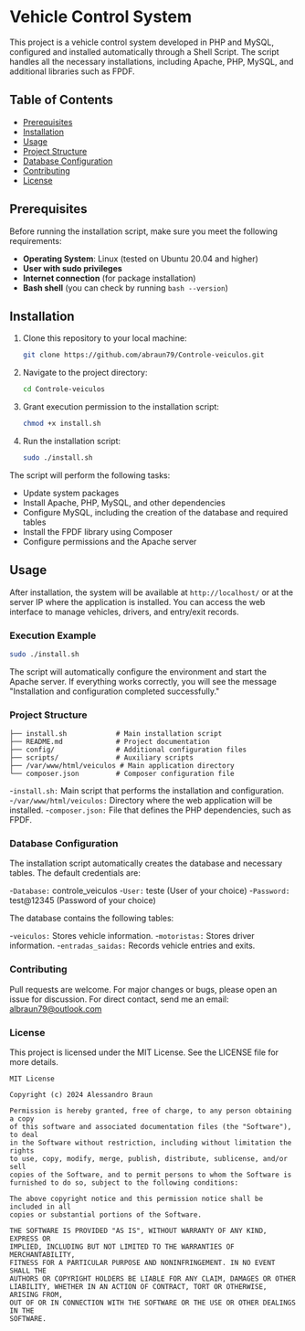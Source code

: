 # Vehicle Control System

This project is a vehicle control system developed in PHP and MySQL, configured and installed automatically through a Shell Script. The script handles all the necessary installations, including Apache, PHP, MySQL, and additional libraries such as FPDF.

## Table of Contents

- [Prerequisites](#prerequisites)
- [Installation](#installation)
- [Usage](#usage)
- [Project Structure](#project-structure)
- [Database Configuration](#database-configuration)
- [Contributing](#contributing)
- [License](#license)

## Prerequisites

Before running the installation script, make sure you meet the following requirements:

- **Operating System**: Linux (tested on Ubuntu 20.04 and higher)
- **User with sudo privileges**
- **Internet connection** (for package installation)
- **Bash shell** (you can check by running `bash --version`)

## Installation

1. Clone this repository to your local machine:

    ```bash
    git clone https://github.com/abraun79/Controle-veiculos.git
    ```

2. Navigate to the project directory:

    ```bash
    cd Controle-veiculos
    ```

3. Grant execution permission to the installation script:

    ```bash
    chmod +x install.sh
    ```

4. Run the installation script:

    ```bash
    sudo ./install.sh
    ```

The script will perform the following tasks:

- Update system packages
- Install Apache, PHP, MySQL, and other dependencies
- Configure MySQL, including the creation of the database and required tables
- Install the FPDF library using Composer
- Configure permissions and the Apache server

## Usage

After installation, the system will be available at `http://localhost/` or at the server IP where the application is installed. You can access the web interface to manage vehicles, drivers, and entry/exit records.

### Execution Example

```bash
sudo ./install.sh
```
The script will automatically configure the environment and start the Apache server. If everything works correctly, you will see the message "Installation and configuration completed successfully."

### Project Structure
```
├── install.sh            # Main installation script
├── README.md             # Project documentation
├── config/               # Additional configuration files
├── scripts/              # Auxiliary scripts
├── /var/www/html/veiculos # Main application directory
└── composer.json         # Composer configuration file
```
-`install.sh:` Main script that performs the installation and configuration.
-`/var/www/html/veiculos:` Directory where the web application will be installed.
-`composer.json:` File that defines the PHP dependencies, such as FPDF.

### Database Configuration

The installation script automatically creates the database and necessary tables. The default credentials are:

-`Database:` controle_veiculos
-`User:` teste (User of your choice)
-`Password:` test@12345 (Password of your choice)

The database contains the following tables:

-`veiculos:` Stores vehicle information.
-`motoristas:` Stores driver information.
-`entradas_saidas:` Records vehicle entries and exits.

### Contributing

Pull requests are welcome. For major changes or bugs, please open an issue for discussion.
For direct contact, send me an email: albraun79@outlook.com

### License

This project is licensed under the MIT License. See the LICENSE file for more details.
```
MIT License

Copyright (c) 2024 Alessandro Braun

Permission is hereby granted, free of charge, to any person obtaining a copy
of this software and associated documentation files (the "Software"), to deal
in the Software without restriction, including without limitation the rights
to use, copy, modify, merge, publish, distribute, sublicense, and/or sell
copies of the Software, and to permit persons to whom the Software is
furnished to do so, subject to the following conditions:

The above copyright notice and this permission notice shall be included in all
copies or substantial portions of the Software.

THE SOFTWARE IS PROVIDED "AS IS", WITHOUT WARRANTY OF ANY KIND, EXPRESS OR
IMPLIED, INCLUDING BUT NOT LIMITED TO THE WARRANTIES OF MERCHANTABILITY,
FITNESS FOR A PARTICULAR PURPOSE AND NONINFRINGEMENT. IN NO EVENT SHALL THE
AUTHORS OR COPYRIGHT HOLDERS BE LIABLE FOR ANY CLAIM, DAMAGES OR OTHER
LIABILITY, WHETHER IN AN ACTION OF CONTRACT, TORT OR OTHERWISE, ARISING FROM,
OUT OF OR IN CONNECTION WITH THE SOFTWARE OR THE USE OR OTHER DEALINGS IN THE
SOFTWARE.
```
